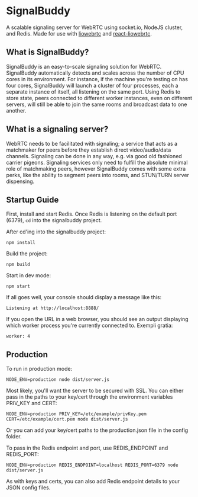 # SignalBuddy

A scalable signaling server for WebRTC using socket.io, NodeJS cluster, and Redis. Made for use with [liowebrtc](https://github.com/lazorfuzz/liowebrtc) and [react-liowebrtc](https://github.com/lazorfuzz/react-liowebrtc).

## What is SignalBuddy?

SignalBuddy is an easy-to-scale signaling solution for WebRTC. SignalBuddy automatically detects and scales across the number of CPU cores in its environment. For instance, if the machine you're testing on has four cores, SignalBuddy will launch a cluster of four processes, each a separate instance of itself, all listening on the same port. Using Redis to store state, peers connected to different worker instances, even on different servers, will still be able to join the same rooms and broadcast data to one another.

## What is a signaling server?

WebRTC needs to be facilitated with signaling; a service that acts as a matchmaker for peers before they establish direct video/audio/data channels. Signaling can be done in any way, e.g. via good old fashioned carrier pigeons. Signaling services only need to fulfill the absolute minimal role of matchmaking peers, however SignalBuddy comes with some extra perks, like the ability to segment peers into rooms, and STUN/TURN server dispensing.

## Startup Guide

First, install and start Redis. Once Redis is listening on the default port (6379), `cd` into the signalbuddy project.

After cd'ing into the signalbuddy project:

```
npm install
```

Build the project:

```
npm build
```

Start in dev mode:
```
npm start
```

If all goes well, your console should display a message like this:

```
Listening at http://localhost:8888/
```

If you open the URL in a web browser, you should see an output displaying which worker process you're currently connected to. Exempli gratia:

```
worker: 4
```

## Production

To run in production mode:

```
NODE_ENV=production node dist/server.js
```

Most likely, you'll want the server to be secured with SSL. You can either pass in the paths to your key/cert through the environment variables PRIV_KEY and CERT:

```
NODE_ENV=production PRIV_KEY=/etc/example/privKey.pem CERT=/etc/example/cert.pem node dist/server.js
```

Or you can add your key/cert paths to the production.json file in the config folder.

To pass in the Redis endpoint and port, use REDIS_ENDPOINT and REDIS_PORT:
```
NODE_ENV=production REDIS_ENDPOINT=localhost REDIS_PORT=6379 node dist/server.js
```

As with keys and certs, you can also add Redis endpoint details to your JSON config files.  

